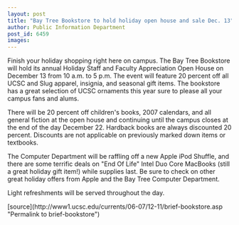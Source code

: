 ```yaml
---
layout: post
title: "Bay Tree Bookstore to hold holiday open house and sale Dec. 13"
author: Public Information Department
post_id: 6459
images:
---
```


<a name="content" id="content"></a>
<p>
  Finish your holiday shopping right here on campus. The Bay Tree Bookstore will hold its annual Holiday Staff and Faculty Appreciation Open House on December 13 from 10 a.m. to 5 p.m. The event will feature 20 percent off all UCSC and Slug apparel, insignia, and seasonal gift items. The bookstore has a great selection of UCSC ornaments this year sure to please all your campus fans and alums.
</p>
<p>
  There will be 20 percent off children's books, 2007 calendars, and all general fiction at the open house and continuing until the campus closes at the end of the day December 22. Hardback books are always discounted 20 percent. Discounts are not applicable on previously marked down items or textbooks.
</p>
<p>
  The Computer Department will be raffling off a new Apple iPod Shuffle, and there are some terrific deals on "End Of Life" Intel Duo Core MacBooks (still a great holiday gift item!) while supplies last. Be sure to check on other great holiday offers from Apple and the Bay Tree Computer Department.
</p>
<p>
  Light refreshments will be served throughout the day.
</p>
[source](http://www1.ucsc.edu/currents/06-07/12-11/brief-bookstore.asp "Permalink to brief-bookstore")
